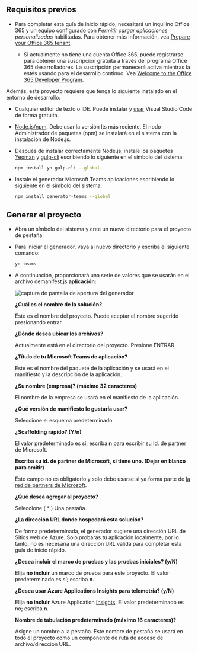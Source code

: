 ## <a name="prerequisites"></a>Requisitos previos

- Para completar esta guía de inicio rápido, necesitará un inquilino Office 365 y un equipo configurado con *Permitir cargar aplicaciones personalizadas* habilitadas. Para obtener más información, vea [Prepare your Office 365 tenant](~/concepts/build-and-test/prepare-your-o365-tenant.md).

  - Si actualmente no tiene una cuenta Office 365, puede registrarse para obtener una suscripción gratuita a través del programa Office 365 desarrolladores. La suscripción permanecerá activa mientras la estés usando para el desarrollo continuo. Vea [Welcome to the Office 365 Developer Program](/office/developer-program/microsoft-365-developer-program).

Además, este proyecto requiere que tenga lo siguiente instalado en el entorno de desarrollo:

- Cualquier editor de texto o IDE. Puede instalar y [usar](https://code.visualstudio.com/download) Visual Studio Code de forma gratuita.

- [Node.js/npm](https://nodejs.org/en/). Debe usar la versión lts más reciente. El nodo Administrador de paquetes (npm) se instalará en el sistema con la instalación de Node.js.

- Después de instalar correctamente Node.js, instale los paquetes [Yeoman](https://yeoman.io/) y [gulp-cli](https://www.npmjs.com/package/gulp-cli) escribiendo lo siguiente en el símbolo del sistema:

    ```bash
    npm install yo gulp-cli --global
    ```

- Instale el generador Microsoft Teams aplicaciones escribiendo lo siguiente en el símbolo del sistema:

    ```bash
    npm install generator-teams --global
    ```

## <a name="generate-your-project"></a>Generar el proyecto

- Abra un símbolo del sistema y cree un nuevo directorio para el proyecto de pestaña.

- Para iniciar el generador, vaya al nuevo directorio y escriba el siguiente comando:

    ```bash
    yo teams
    ```

- A continuación, proporcionará una serie de valores que se usarán en el archivo demanifest.js **aplicación:**

    ![captura de pantalla de apertura del generador](/microsoftteams/platform/assets/images/tab-images/teamsTabScreenshot.PNG)

    **¿Cuál es el nombre de la solución?**

    Este es el nombre del proyecto. Puede aceptar el nombre sugerido presionando entrar.

    **¿Dónde desea ubicar los archivos?**

    Actualmente está en el directorio del proyecto. Presione ENTRAR.

    **¿Título de tu Microsoft Teams de aplicación?**

    Este es el nombre del paquete de la aplicación y se usará en el manifiesto y la descripción de la aplicación.

    **¿Su nombre (empresa)? (máximo 32 caracteres)**

    El nombre de la empresa se usará en el manifiesto de la aplicación.

    **¿Qué versión de manifiesto le gustaría usar?**

    Seleccione el esquema predeterminado.

    **¿Scaffolding rápido? (Y/n)**

    El valor predeterminado es sí; escriba **n** para escribir su Id. de partner de Microsoft.

    **Escriba su id. de partner de Microsoft, si tiene uno. (Dejar en blanco para omitir)**

    Este campo no es obligatorio y solo debe usarse si ya forma parte de [la red de partners de Microsoft](https://partner.microsoft.com).

    **¿Qué desea agregar al proyecto?**

    Seleccione ( &ast; ) Una pestaña.

    **¿La dirección URL donde hospedará esta solución?**

    De forma predeterminada, el generador sugiere una dirección URL de Sitios web de Azure. Solo probarás tu aplicación localmente, por lo tanto, no es necesaria una dirección URL válida para completar esta guía de inicio rápido.

    **¿Desea incluir el marco de pruebas y las pruebas iniciales? (y/N)**

    Elija **no incluir** un marco de prueba para este proyecto. El valor predeterminado es sí; escriba **n**.

    **¿Desea usar Azure Applications Insights para telemetría? (y/N)**

    Elija **no incluir** Azure Application [Insights](/azure/azure-monitor/app/app-insights-overview). El valor predeterminado es no; escriba **n**.

    **Nombre de tabulación predeterminado (máximo 16 caracteres)?**

    Asigne un nombre a la pestaña. Este nombre de pestaña se usará en todo el proyecto como un componente de ruta de acceso de archivo/dirección URL.
